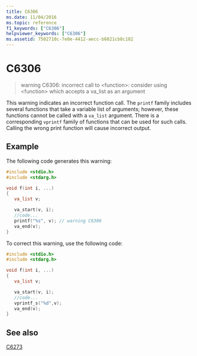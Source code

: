 ```yaml
---
title: C6306
ms.date: 11/04/2016
ms.topic: reference
f1_keywords: ["C6306"]
helpviewer_keywords: ["C6306"]
ms.assetid: 7502710c-7e0e-4412-aecc-b6821cb8c182
---
```

# C6306

> warning C6306: incorrect call to \<function>: consider using \<function> which accepts a va_list as an argument

This warning indicates an incorrect function call. The `printf` family includes several functions that take a variable list of arguments; however, these functions cannot be called with a `va_list` argument. There is a corresponding `vprintf` family of functions that can be used for such calls. Calling the wrong print function will cause incorrect output.

## Example

The following code generates this warning:

```cpp
#include <stdio.h>
#include <stdarg.h>

void f(int i, ...)
{
   va_list v;

   va_start(v, i);
   //code...
   printf("%s", v); // warning C6306
   va_end(v);
}
```

To correct this warning, use the following code:

```cpp
#include <stdio.h>
#include <stdarg.h>

void f(int i, ...)
{
   va_list v;

   va_start(v, i);
   //code...
   vprintf_s("%d",v);
   va_end(v);
}
```

## See also

[C6273](../code-quality/c6273.md)
